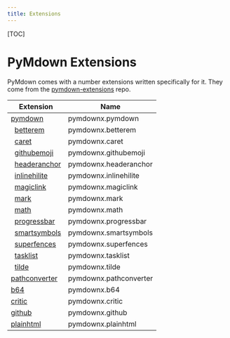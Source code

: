 ```yaml
---
title: Extensions
---
```

[TOC]
# PyMdown Extensions
PyMdown comes with a number extensions written specifically for it.  They come from the [pymdown-extensions](https://github.com/facelessuser/pymdown-extensions) repo.

| Extension                                               | Name   |
|---------------------------------------------------------|--------|
| [pymdown](Extensions/PyMdown.html)                      | pymdownx.pymdown |
| &nbsp;&nbsp;[betterem](Extensions/BetterEm.html)        | pymdownx.betterem |
| &nbsp;&nbsp;[caret](Extensions/Caret.html)              | pymdownx.caret |
| &nbsp;&nbsp;[githubemoji](Extensions/GithubEmoji.html)  | pymdownx.githubemoji |
| &nbsp;&nbsp;[headeranchor](Extensions/HeaderAnchor.html)| pymdownx.headeranchor |
| &nbsp;&nbsp;[inlinehilite](Extensions/InlineHilite.html)| pymdownx.inlinehilite |
| &nbsp;&nbsp;[magiclink](Extensions/MagicLink.html)      | pymdownx.magiclink 
| &nbsp;&nbsp;[mark](Extensions/Mark.html)                | pymdownx.mark |
| &nbsp;&nbsp;[math](Extensions/Math.html)                | pymdownx.math |
| &nbsp;&nbsp;[progressbar](Extensions/ProgressBar.html)  | pymdownx.progressbar |
| &nbsp;&nbsp;[smartsymbols](Extensions/SmartSymbols.html)| pymdownx.smartsymbols |
| &nbsp;&nbsp;[superfences](Extensions/SuperFences.html)  | pymdownx.superfences |
| &nbsp;&nbsp;[tasklist](Extensions/Tasklist.html)        | pymdownx.tasklist |
| &nbsp;&nbsp;[tilde](Extensions/Tilde.html)              | pymdownx.tilde |
| [pathconverter](Extensions/PathConverter.html)          | pymdownx.pathconverter |
| [b64](Extensions/B64.html)                              | pymdownx.b64 |
| [critic](Extensions/Critic.html)                        | pymdownx.critic |
| [github](Extensions/Github.html)                        | pymdownx.github |
| [plainhtml](Extensions/PlainHtml.html)                  | pymdownx.plainhtml |
